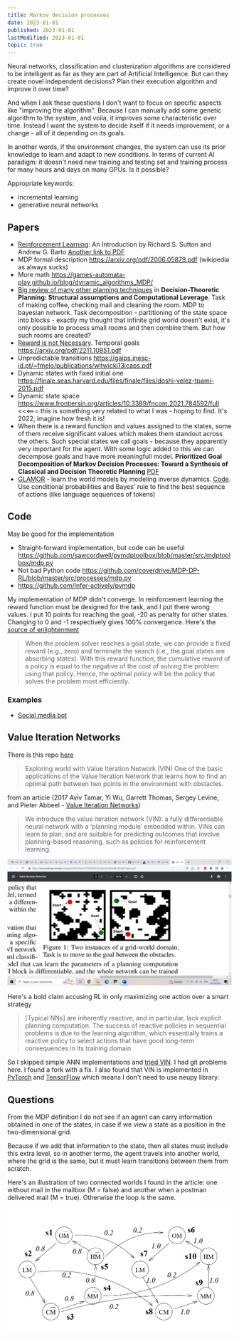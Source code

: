 ```yaml
---
title: Markov decision processes
date: 2023-01-01
published: 2023-01-01
lastModified: 2023-01-01
topic: true
---
```


Neural networks, classification and clusterization algorithms are considered to be intelligent as far as they are part of Artificial Intelligence. But can they create novel independent decisions? Plan their execution algorithm and improve it over time?

And when I ask these questions I don't want to focus on specific aspects like "improving the algorithm". Because I can manually add some genetic algorithm to the system, and voila, it improves some characteristic over time. Instead I want the system to decide itself if it needs improvement, or a change - all of it depending on its goals.

In another words, if the environment changes, the system can use its prior knowledge to learn and adapt to new conditions. In terms of current AI paradigm: it doesn't need new training and testing set and training process for many hours and days on many GPUs. Is it possible?

Appropriate keywords:

- incremental learning
- generative neural networks

## Papers

- [Reinforcement Learning](http://incompleteideas.net/book/the-book.html): An Introduction by Richard S. Sutton and Andrew G. Barto  [Another link to PDF](https://web.stanford.edu/class/psych209/Readings/SuttonBartoIPRLBook2ndEd.pdf)
- MDP formal description https://arxiv.org/pdf/2006.05879.pdf (wikipedia as always sucks)
- More math https://games-automata-play.github.io/blog/dynamic_algorithms_MDP/
- [Big review of many other planning techniques](https://arxiv.org/pdf/1105.5460.pdf) in **Decision-Theoretic Planning: Structural assumptions and Computational Leverage**. Task of making coffee, checking mail and cleaning the room. MDP to bayesian network. Task decomposition - partitioning of the state space into blocks - exactly my thought that infinite grid world doesn't exist, it's only possible to process small rooms and then combine them. But how such rooms are created? 
- [Reward is not Necessary](/ai/reward-is-not-necessary.md). Temporal goals https://arxiv.org/pdf/2211.10851.pdf
- Unpredictable transitions https://gaips.inesc-id.pt/~fmelo/publications/witwicki13icaps.pdf
- Dynamic states with fixed initial one https://finale.seas.harvard.edu/files/finale/files/doshi-velez-tpami-2015.pdf
- Dynamic state space https://www.frontiersin.org/articles/10.3389/fncom.2021.784592/full <<<=== this is something very related to what I was - hoping to find. It's 2022, imagine how fresh it is!
- When there is a reward function and values assigned to the states, some of them receive significant values which makes them standout across the others. Such special states we call goals - because they apparently very important for the agent. With some logic added to this we can decompose goals and have more meaningfull model. **Prioritized Goal Decomposition of Markov Decision Processes: Toward a Synthesis of Classical and Decision Theoretic Planning** [PDF](https://www.cs.toronto.edu/~cebly/Papers/decomposition.pdf)
- [GLAMOR](https://openreview.net/pdf?id=V6BjBgku7Ro) - learn the world models by modeling inverse dynamics. [Code](https://github.com/keirp/glamor). Use conditional probabilities and Bayes' rule to find the best sequence of actions (like language sequences of tokens)


## Code 

May be good for the implementation

- Straight-forward implementation, but code can be useful https://github.com/sawcordwell/pymdptoolbox/blob/master/src/mdptoolbox/mdp.py
- Not bad Python code https://github.com/coverdrive/MDP-DP-RL/blob/master/src/processes/mdp.py
- https://github.com/infer-actively/pymdp


My implementation of MDP didn't converge. In reinforcement learning the reward function must be designed for the task, and I put there wrong values. I put 10 points for reaching the goal, -20 as penalty for other states. Changing to 0 and -1 respectively gives 100% convergence. Here's the [source of enlightenment](https://link.springer.com/article/10.1023/A:1007355226281)

> When the problem solver reaches a goal state, we can provide a fixed reward (e.g., zero) and terminate the search (i.e., the goal states are absorbing states). With this reward function, the cumulative reward of a policy is equal to the negative of the cost of solving the problem using that policy. Hence, the optimal policy will be the policy that solves the problem most efficiently.

### Examples

- [Social media bot](/ai/mdp-example-social-media-bot)


## Value Iteration Networks

There is this repo [here](https://github.com/itdxer/neupy)

> Exploring world with Value Iteration Network (VIN) One of the basic applications of the Value Iteration Network that learns how to find an optimal path between two points in the environment with obstacles.

from an article (2017 Aviv Tamar, Yi Wu, Garrett Thomas, Sergey Levine, and Pieter Abbeel - [Value Iteration Networks](https://arxiv.org/pdf/1602.02867.pdf))

> We introduce the value iteration network (VIN): a fully differentiable neural network with a ‘planning module’ embedded within. VINs can learn to plan, and are suitable for predicting outcomes that involve planning-based reasoning, such as policies for reinforcement learning.

![VIN figure 1](./vin-figure-1.jpg "Typical example of use")

Here's a bold claim accusing RL in only maximizing one action over a smart strategy

> [Typical NNs] are inherently reactive, and in particular, lack explicit planning computation. The success of reactive policies in sequential problems is due to the learning algorithm, which essentially trains a reactive policy to select actions that have good long-term consequences in its training domain.


So I skipped simple ANN implementations and [tried VIN](https://github.com/avivt/VIN). I had git problems here. I found a fork with a fix. I also found that VIN is implemented in [PyTorch](https://github.com/kentsommer/pytorch-value-iteration-networks) and [TensorFlow](https://github.com/TheAbhiKumar/tensorflow-value-iteration-networks) which means I don't need to use neupy library. 


## Questions

From the MDP definition I do not see if an agent can carry information obtained in one of the states, in case if we view a state as a position in the two-dimensional grid.

Because if we add that information to the state, then all states must include this extra level, so in another terms, the agent travels into another world, where the grid is the same, but it must learn transitions between them from scratch.

Here's an illustration of two connected worlds I found in the article: one without mail in the mailbox (M = false) and another when a postman delivered mail (M = true). Otherwise the loop is the same.

![Illustration from Decision-Theoretic Planning](./mdp-transition-graph.png)

